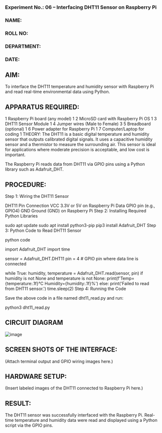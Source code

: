 ### Experiment No.: 06 – Interfacing DHT11 Sensor on Raspberry Pi
### NAME:
### ROLL NO:
### DEPARTMENT:
### DATE:

## AIM:
To interface the DHT11 temperature and humidity sensor with Raspberry Pi and read real-time environmental data using Python.

## APPARATUS REQUIRED:

1	Raspberry Pi board (any model)	1
2	MicroSD card with Raspberry Pi OS	1
3	DHT11 Sensor Module	1
4	Jumper wires (Male to Female)	3
5	Breadboard (optional)	1
6	Power adapter for Raspberry Pi	1
7	Computer/Laptop for coding	1
THEORY:
The DHT11 is a basic digital temperature and humidity sensor that outputs calibrated digital signals. It uses a capacitive humidity sensor and a thermistor to measure the surrounding air. This sensor is ideal for applications where moderate precision is acceptable, and low cost is important.

The Raspberry Pi reads data from DHT11 via GPIO pins using a Python library such as Adafruit_DHT.

## PROCEDURE:
Step 1: Wiring the DHT11 Sensor


DHT11 Pin	Connection
VCC	3.3V or 5V on Raspberry Pi
Data	GPIO pin (e.g., GPIO4)
GND	Ground (GND) on Raspberry Pi
Step 2: Installing Required Python Libraries

 
sudo apt update
sudo apt install python3-pip
pip3 install Adafruit_DHT
Step 3: Python Code to Read DHT11 Sensor

python code
 
import Adafruit_DHT
import time

sensor = Adafruit_DHT.DHT11
pin = 4  # GPIO pin where data line is connected

while True:
    humidity, temperature = Adafruit_DHT.read(sensor, pin)
    if humidity is not None and temperature is not None:
        print(f'Temp={temperature:.1f}°C  Humidity={humidity:.1f}%')
    else:
        print('Failed to read from DHT11 sensor.')
    time.sleep(2)
Step 4: Running the Code

Save the above code in a file named dht11_read.py and run:

 
python3 dht11_read.py

## CIRCUIT DIAGRAM 
![image](https://github.com/user-attachments/assets/4bef0dd6-9430-415f-bff6-354067121844)

## SCREEN SHOTS OF THE INTERFACE:

(Attach terminal output and GPIO wiring images here.)

## HARDWARE SETUP:
(Insert labeled images of the DHT11 connected to Raspberry Pi here.)

## RESULT:
The DHT11 sensor was successfully interfaced with the Raspberry Pi. Real-time temperature and humidity data were read and displayed using a Python script via the GPIO pins.


